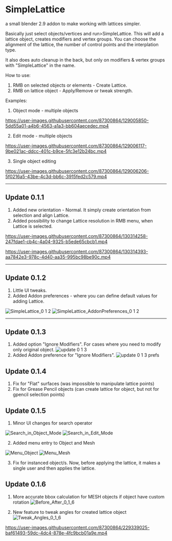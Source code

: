 # SimpleLattice

a small blender 2.9 addon to make working with lattices simpler.

Basically just select objects/vertices and run>SimpleLattice. This will add a lattice object, creates modifiers and vertex groups. 
You can choose the alignment of the lattice, the number of control points and the interplation type.

It also does auto cleanup in the back, but only on modifiers & vertex groups with "SimpleLattice" in the name.

How to use:

  1. RMB on selected objects or elements - Create Lattice.
  2. RMB on lattice object - Apply/Remove or tweak strength.

Examples:

  1. Object mode - multiple objects

https://user-images.githubusercontent.com/87300864/129005850-5dd55a01-a4b6-4563-a1a3-bb604aecedec.mp4

  2. Edit mode - multiple objects

https://user-images.githubusercontent.com/87300864/129006117-9be021ac-ddcc-401c-b9ce-5fc3e12b24bc.mp4

  3. Single object editing

https://user-images.githubusercontent.com/87300864/129006206-5f0216a5-43be-4c3d-bb6c-3915fed2c579.mp4

-----------------------------------------------------------------------------------------------------

## Update 0.1.1
1. Added new orientation - Normal. It simply create orientation from selection and align Lattice.
2. Added possibility to change Lattice resolution in RMB menu, when Lattice is selected.

https://user-images.githubusercontent.com/87300864/130314258-247fdae1-cb4c-4a04-9325-b5ede65cbcb1.mp4

https://user-images.githubusercontent.com/87300864/130314393-aa7842e3-978c-4d40-aa35-995bc98be90c.mp4

-----------------------------------------------------------------------------------------------------

## Update 0.1.2
1. Little UI tweaks.
2. Added Addon preferences - where you can define default values for adding Lattice.

![SimpleLattice_0 1 2](https://user-images.githubusercontent.com/87300864/130365642-55e18d9a-a52f-4315-b31d-193001bab57c.png)
![SimpleLattice_AddonPreferences_0 1 2](https://user-images.githubusercontent.com/87300864/130365643-890445a6-7de0-4759-b936-4e8d573a21de.png)

------------------------------------------------------------------------------------------------------

## Update 0.1.3
1. Added option "Ignore Modifiers". For cases where you need to modify only original object.
![update 0 1 3](https://user-images.githubusercontent.com/87300864/179476670-bf75c4bb-6f91-4d0e-a618-fe233f775600.png)
2. Added Addon preference for "Ignore Modifiers".
![update 0 1 3 prefs](https://user-images.githubusercontent.com/87300864/179476954-3f40aa49-9e0b-40e0-ab50-7fe92b8af7c5.png)

## Update 0.1.4
1. Fix for "Flat" surfaces (was impossible to manipulate lattice points)
2. Fix for Grease Pencil objects (can create lattice for object, but not for gpencil selection points)


## Update 0.1.5
1. Minor UI changes for search operator

![Search_in_Object_Mode](https://user-images.githubusercontent.com/87300864/210093381-b38bd70c-69db-45cd-accf-b8fb5c9b0bd4.png)
![Search_in_Edit_Mode](https://user-images.githubusercontent.com/87300864/210093394-e7c943f7-99aa-441a-81d9-64f50f63eb44.png)

2. Added menu entry to Object and Mesh

![Menu_Object](https://user-images.githubusercontent.com/87300864/210093566-7f73b3f5-13cd-466e-893c-37ca9155b806.png)
![Menu_Mesh](https://user-images.githubusercontent.com/87300864/210093573-fa226c2c-81a5-489f-ac4a-fc1042ab03c7.png)

3. Fix for instanced object/s. Now, before applying the lattice, it makes a single user and then applies the lattice.


## Update 0.1.6
1. More accurate bbox calculation for MESH objects if object have custom rotation
![Before_After_0_1_6](https://user-images.githubusercontent.com/87300864/229338682-d7e29066-8159-46bc-8be6-df34152bb195.png)

2. New feature to tweak angles for created lattice object
![Tweak_Angles_0_1_6](https://user-images.githubusercontent.com/87300864/229339007-48fbc619-454b-4c70-b699-8a2dfb524c95.png)

https://user-images.githubusercontent.com/87300864/229339025-baf61493-59dc-4dc4-878e-4fc9bcb01a9e.mp4
